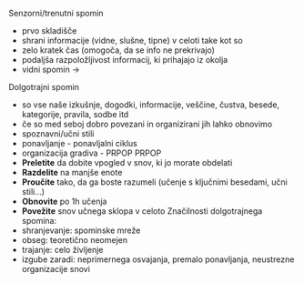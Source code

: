 Senzorni/trenutni spomin
- prvo skladišče
- shrani informacije (vidne, slušne, tipne) v celoti take kot so
- zelo kratek čas (omogoča, da se info ne prekrivajo)
- podaljša razpoložljivost informacij, ki prihajajo iz okolja
- vidni spomin $\rightarrow$ 




Dolgotrajni spomin
- so vse naše izkušnje, dogodki, informacije, veščine, čustva, besede, kategorije, pravila, sodbe itd
- če so med seboj dobro povezani in organizirani jih lahko obnovimo
- spoznavni/učni stili
- ponavljanje - ponavljalni ciklus
- organizacija gradiva - PRPOP
PRPOP
- **Preletite** da dobite vpogled v snov, ki jo morate obdelati
- **Razdelite** na manjše enote
- **Proučite** tako, da ga boste razumeli (učenje s ključnimi besedami, učni stili...)
- **Obnovite** po 1h učenja
- **Povežite** snov učnega sklopa v celoto
Značilnosti dolgotrajnega spomina:
- shranjevanje: spominske mreže
- obseg: teoretično neomejen
- trajanje: celo življenje
- izgube zaradi: neprimernega osvajanja, premalo ponavljanja, neustrezne organizacije snovi
